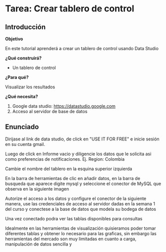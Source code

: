 # Tarea: Crear tablero de control

## Introducción

**Objetivo**

En este tutorial aprenderá a crear un tablero de control usando Data Studio

**¿Qué construirá?**
- Un tablero de control

**¿Para qué?**

Visualizar los resultados

**¿Qué necesita?**

1. Google data studio: https://datastudio.google.com
2. Acceso al servidor de base de datos

## Enunciado
Dirijase al link de data studio, de click en "USE IT FOR FREE" e inicie sesión en su cuenta gmail.

Luego de click en Informe vacio y diligencie los datos que le solicita asi como preferencias de notificaciones. Ej. Region: Colombia

Cambie el nombre del tablero en la esquina superior izquierda

En la barra de herramientas de clic en añadir datos, en la barra de busqueda que aparece digite mysql y seleccione el conector de MySQL que observa en la siguiente imagen

Autorize el acceso a los datos y configure el  conector de la siguiente manera, use las credenciales de acceso al servidor dadas en la semana 1 del curso y conectese a la base de datos que modela su bodega de datos

Una vez conectado podra ver las tablas disponibles para consultas


Idealmente en las herramientas de visualización quisieramos poder tomar diferentes tablas y obtener lo necesario para las graficas, sin embargo las herramientas del mercado son muy limitadas en cuanto a carga, manipulación de datos sencilla y 
